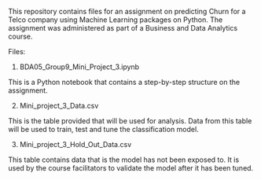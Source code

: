 This repository contains files for an assignment on predicting Churn for a Telco company using Machine Learning packages on Python. 
The assignment was administered as part of a Business and Data Analytics course.

Files:

1. BDA05_Group9_Mini_Project_3.ipynb

This is a Python notebook that contains a step-by-step structure on the assignment.

2. Mini_project_3_Data.csv 

This is the table provided that will be used for analysis. Data from this table will be used to train, test and tune the classification model.

3. Mini_project_3_Hold_Out_Data.csv

This table contains data that is the model has not been exposed to. It is used by the course facilitators to validate the model after it has been tuned.
